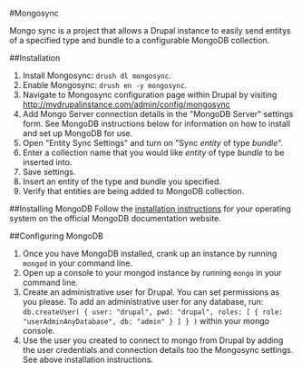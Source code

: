 #Mongosync

Mongo sync is a project that allows a Drupal instance to easily send entitys of a specified type and bundle to a configurable MongoDB collection.

##Installation
1. Install Mongosync: ```drush dl mongosync```.
2. Enable Mongosync: ```drush en -y mongosync```.
3. Navigate to Mongosync configuration page within Drupal by visiting http://mydrupalinstance.com/admin/config/mongosync
4. Add Mongo Server connection details in the "MongoDB Server" settings form. See MongoDB instructions below for information on how to install and set up MongoDB for use.
5. Open "Entity Sync Settings" and turn on "Sync *entity* of type *bundle*".
6. Enter a collection name that you would like *entity* of type *bundle* to be inserted into.
7. Save settings.
8. Insert an entity of the type and bundle you specified.
9. Verify that entities are being added to MongoDB collection.

##Installing MongoDB
Follow the [installation instructions](http://docs.mongodb.org/manual/installation/) for your operating system on the official MongoDB documentation website.

##Configuring MongoDB
1. Once you have MongoDB installed, crank up an instance by running ```mongod``` in your command line.
2. Open up a console to your mongod instance by running ```mongo``` in your command line.
3. Create an administrative user for Drupal. You can set permissions as you please. To add an administrative user for any database, run: ```db.createUser( { user: "drupal", pwd: "drupal", roles: [ { role: "userAdminAnyDatabase", db: "admin" } ] } )``` within your mongo console.
4. Use the user you created to connect to mongo from Drupal by adding the user credentials and connection details too the Mongosync settings. See above installation instructions.